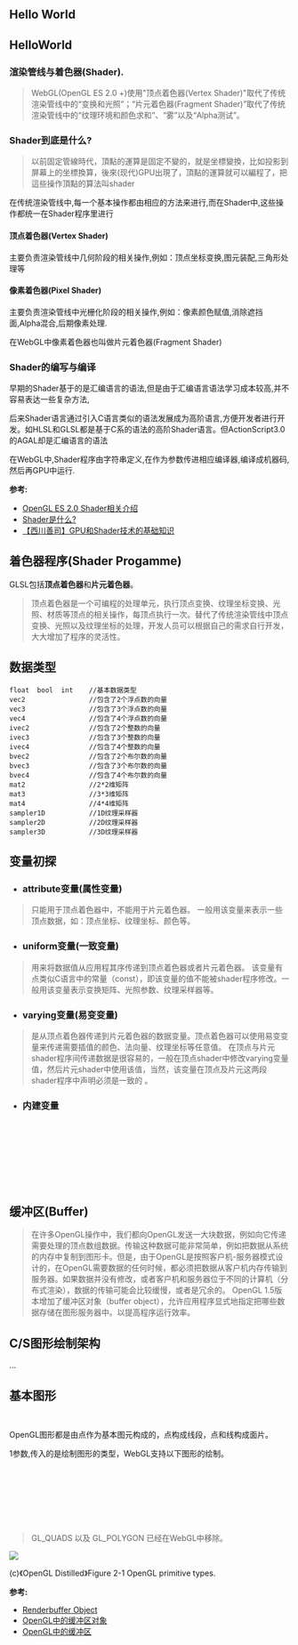 ## Hello World

<canvas name="hello"/>

## HelloWorld

### 渲染管线与着色器(Shader).
> WebGL(OpenGL ES 2.0 +)使用"顶点着色器(Vertex Shader)"取代了传统渲染管线中的“变换和光照”；“片元着色器(Fragment Shader)”取代了传统渲染管线中的“纹理环境和颜色求和”、“雾”以及“Alpha测试”。

### Shader到底是什么?
> 以前固定管線時代，頂點的運算是固定不變的，就是坐標變換，比如投影到屏幕上的坐標換算，後來(现代)GPU出現了，頂點的運算就可以編程了，把這些操作頂點的算法叫shader

在传统渲染管线中,每一个基本操作都由相应的方法来进行,而在Shader中,这些操作都统一在Shader程序里进行

#### 顶点着色器(Vertex Shader)

主要负责渲染管线中几何阶段的相关操作,例如：顶点坐标变换,图元装配,三角形处理等

#### 像素着色器(Pixel Shader)

主要负责渲染管线中光栅化阶段的相关操作,例如：像素颜色赋值,消除遮挡面,Alpha混合,后期像素处理.

在WebGL中像素着色器也叫做片元着色器(Fragment Shader)

### Shader的编写与编译

早期的Shader基于的是汇编语言的语法,但是由于汇编语言语法学习成本较高,并不容易表达一些复杂方法,

后来Shader语言通过引入C语言类似的语法发展成为高阶语言,方便开发者进行开发。如HLSL和GLSL都是基于C系的语法的高阶Shader语言。但ActionScript3.0的AGAL却是汇编语言的语法

在WebGL中,Shader程序由字符串定义,在作为参数传进相应编译器,编译成机器码,然后再GPU中运行.

**参考:**
- [OpenGL ES 2.0 Shader相关介绍](http://www.tuicool.com/articles/VZVJra)
- [Shader是什么?](http://blog.csdn.net/huangzeyy/article/details/6748266)
- [【西川善司】GPU和Shader技术的基础知识](http://www.opengpu.org/forum.php?mod=viewthread&tid=7376&highlight=%E8%A5%BF%E5%B7%9D%E5%96%84%E5%8F%B8)

## 着色器程序(Shader Progamme)

GLSL包括**顶点着色器**和**片元着色器**。

>   顶点着色器是一个可编程的处理单元，执行顶点变换、纹理坐标变换、光照、材质等顶点的相关操作，每顶点执行一次。替代了传统渲染管线中顶点变换、光照以及纹理坐标的处理，开发人员可以根据自己的需求自行开发，大大增加了程序的灵活性。

## 数据类型
````nohighlight
float  bool  int    //基本数据类型
vec2                //包含了2个浮点数的向量
vec3                //包含了3个浮点数的向量
vec4                //包含了4个浮点数的向量
ivec2               //包含了2个整数的向量
ivec3               //包含了3个整数的向量
ivec4               //包含了4个整数的向量
bvec2               //包含了2个布尔数的向量
bvec3               //包含了3个布尔数的向量
bvec4               //包含了4个布尔数的向量
mat2                //2*2维矩阵
mat3                //3*3维矩阵
mat4                //4*4维矩阵
sampler1D           //1D纹理采样器
sampler2D           //2D纹理采样器
sampler3D           //3D纹理采样器
````

## 变量初探

- ### attribute变量(属性变量)

> 只能用于顶点着色器中，不能用于片元着色器。 一般用该变量来表示一些顶点数据，如：顶点坐标、纹理坐标、颜色等。

- ### uniform变量(一致变量)

> 用来将数据值从应用程其序传递到顶点着色器或者片元着色器。 该变量有点类似C语言中的常量（const），即该变量的值不能被shader程序修改。一般用该变量表示变换矩阵、光照参数、纹理采样器等。

- ### varying变量(易变变量)

> 是从顶点着色器传递到片元着色器的数据变量。顶点着色器可以使用易变变量来传递需要插值的颜色、法向量、纹理坐标等任意值。 在顶点与片元shader程序间传递数据是很容易的，一般在顶点shader中修改varying变量值，然后片元shader中使用该值，当然，该变量在顶点及片元这两段shader程序中声明必须是一致的 。

- ### 内建变量

````glsl
gl_Position
//表示变换后点的空间位置。 顶点着色器从应用程序中获得原始的顶点位置数据，
//这些原始的顶点数据在顶点着色器中经过平移、旋转、缩放等数学变换后，生成新的顶点位置。
//新的顶点位置通过在顶点着色器中写入gl_Position传递到渲染管线的后继阶段继续处理。

gl_PointSize    //顶点着色器中使用，描述点的大小

gl_FragColor    //用来保存片元着色器计算完成的片元颜色值，此颜色值将送入渲染管线的后继阶段进行处理。
````

## 缓冲区(Buffer)

> 在许多OpenGL操作中，我们都向OpenGL发送一大块数据，例如向它传递需要处理的顶点数组数据。传输这种数据可能非常简单，例如把数据从系统的内存中复制到图形卡。但是，由于OpenGL是按照客户机-服务器模式设计的，在OpenGL需要数据的任何时候，都必须把数据从客户机内存传输到服务器。如果数据并没有修改，或者客户机和服务器位于不同的计算机（分布式渲染），数据的传输可能会比较缓慢，或者是冗余的。
 OpenGL 1.5版本增加了缓冲区对象（buffer object），允许应用程序显式地指定把哪些数据存储在图形服务器中。以提高程序运行效率。



## C/S图形绘制架构
...


## 基本图形

````javascript
gl.drawArrays(shape,first,count)
````
OpenGL图形都是由点作为基本图元构成的，点构成线段，点和线构成面片。

1参数,传入的是绘制图形的类型，WebGL支持以下图形的绘制。
````javascript
gl.POINTS         //点
gl.LINES          //线段
gl.LINE_STRIP     //连接线段
gl.LINE_LOOP      //闭合线段
gl.TRIANGLES      //三角形
gl.TRIANGLE_STRIP //三角形组合(带)
gl.TRIANGLE_FAN   //鳍状三角形组合(扇)
````
> GL_QUADS 以及 GL_POLYGON 已经在WebGL中移除。

<img src="http://ptgmedia.pearsoncmg.com/images/chap2_0321336798/elementLinks/02fig01.gif">

(c)《OpenGL Distilled》Figure 2-1 OpenGL primitive types.

**参考:**
- [Renderbuffer Object](https://www.opengl.org/wiki/Renderbuffer_Object)
- [OpenGL中的缓冲区对象](http://blog.csdn.net/mzyang272/article/details/7655464)
- [OpenGL中的缓冲区](http://blog.csdn.net/Haohan_Meng/article/details/25246519)